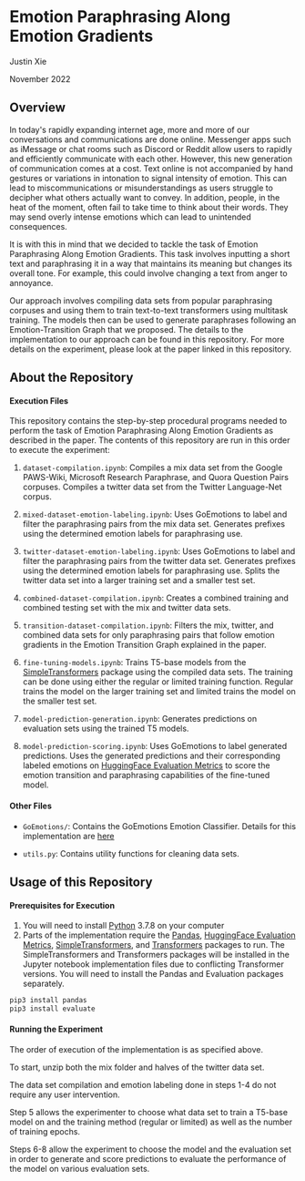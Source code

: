 # Emotion Paraphrasing Along Emotion Gradients
Justin Xie 

November 2022

## Overview
In today's rapidly expanding internet age, more and more of our conversations and communications are done online. Messenger apps such as iMessage or chat rooms such as Discord or Reddit allow users to rapidly and efficiently communicate with each other. However, this new generation of communication comes at a cost. Text online is not accompanied by hand gestures or variations in intonation to signal intensity of emotion. This can lead to miscommunications or misunderstandings as users struggle to decipher what others actually want to convey. In addition, people, in the heat of the moment, often fail to take time to think about their words. They may send overly intense emotions which can lead to unintended consequences.

It is with this in mind that we decided to tackle the task of Emotion Paraphrasing Along Emotion Gradients. This task involves inputting a short text and paraphrasing it in a way that maintains its meaning but changes its overall tone. For example, this could involve changing a text from anger to annoyance. 

Our approach involves compiling data sets from popular paraphrasing corpuses and using them to train text-to-text transformers using multitask training. The models then can be used to generate paraphrases following an Emotion-Transition Graph that we proposed. The details to the implementation to our approach can be found in this repository. For more details on the experiment, please look at the paper linked in this repository.

## About the Repository 

#### Execution Files
This repository contains the step-by-step procedural programs needed to perform the task of Emotion Paraphrasing Along Emotion Gradients as described in the paper. The contents of this repository are run in this order to execute the experiment:

1. `dataset-compilation.ipynb`: Compiles a mix data set from the Google PAWS-Wiki, Microsoft Research Paraphrase, and Quora Question Pairs corpuses. Compiles a twitter data set from the Twitter Language-Net corpus.

2. `mixed-dataset-emotion-labeling.ipynb`: Uses GoEmotions to label and filter the paraphrasing pairs from the mix data set. Generates prefixes using the determined emotion labels for paraphrasing use.

3. `twitter-dataset-emotion-labeling.ipynb`: Uses GoEmotions to label and filter the paraphrasing pairs from the twitter data set. Generates prefixes using the determined emotion labels for paraphrasing use. Splits the twitter data set into a larger training set and a smaller test set.

4. `combined-dataset-compilation.ipynb`: Creates a combined training and combined testing set with the mix and twitter data sets.

5. `transition-dataset-compilation.ipynb`: Filters the mix, twitter, and combined data sets for only paraphrasing pairs that follow emotion gradients in the Emotion Transition Graph explained in the paper.

6. `fine-tuning-models.ipynb`: Trains T5-base models from the [SimpleTransformers](https://simpletransformers.ai/) package using the compiled data sets. The training can be done using either the regular or limited training function. Regular trains the model on the larger training set and limited trains the model on the smaller test set.

7. `model-prediction-generation.ipynb`: Generates predictions on evaluation sets using the trained T5 models.

8. `model-prediction-scoring.ipynb`: Uses GoEmotions to label generated predictions. Uses the generated predictions and their corresponding labeled emotions on [HuggingFace Evaluation Metrics](https://huggingface.co/evaluate-metric) to score the emotion transition and paraphrasing capabilities of the fine-tuned model.

#### Other Files
- `GoEmotions/`: Contains the GoEmotions Emotion Classifier. Details for this implementation are [here](https://arxiv.org/pdf/2005.00547.pdf)

- `utils.py`: Contains utility functions for cleaning data sets. 

## Usage of this Repository

#### Prerequisites for Execution
1. You will need to install [Python](https://www.python.org/) 3.7.8 on your computer
2. Parts of the implementation require the [Pandas](https://pandas.pydata.org/), [HuggingFace Evaluation Metrics](https://huggingface.co/evaluate-metric), [SimpleTransformers](https://simpletransformers.ai/), and [Transformers](https://huggingface.co/docs/transformers/main/en/index) packages to run. The SimpleTransformers and Transformers packages will be installed in the Jupyter notebook implementation files due to conflicting Transformer versions. You will need to install the Pandas and Evaluation packages separately. 

```bash
pip3 install pandas
pip3 install evaluate
```

#### Running the Experiment
The order of execution of the implementation is as specified above. 

To start, unzip both the mix folder and halves of the twitter data set.

The data set compilation and emotion labeling done in steps 1-4 do not require any user intervention.

Step 5 allows the experimenter to choose what data set to train a T5-base model on and the training method (regular or limited) as well as the number of training epochs.

Steps 6-8 allow the experiment to choose the model and the evaluation set in order to generate and score predictions to evaluate the performance of the model on various evaluation sets.


